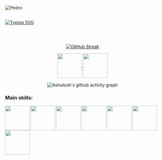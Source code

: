 

<img src="https://capsule-render.vercel.app/api?type=cylinder&height=163&color=gradient&text=Welcome!&textBg=false&fontColor=FFFFFF&fontAlign=50" alt="Pedro">

<br>
<br> 

[![Typing SVG](https://readme-typing-svg.herokuapp.com?font=Roboto-mono+Code&weight=300&size=50&duration=4000&pause=1000&color=F7F7F7&center=true&vCenter=true&random=false&width=1000&lines=Hello!+My+name+is+Pedro;I'm+a+FullStack+developer)](https://git.io/typing-svg)

<br>
<br>


<div align="center">
  
[![GitHub Streak](https://github-readme-streak-stats.herokuapp.com?user=pedr0santos&theme=tokyonight&locale=pt_BR&card_width=900)](https://git.io/streak-stats)

</div>


<div align="center"> 
<a href="mailto:cmp.1a.pedrosantos009@hotmail.com">
<img align="center"  height="80" width="80" src="https://github.com/carolbarbosa101/carolbarbosa101/assets/44561610/2856fdde-3200-4398-8290-a0e45d3a35a0">
</a>


<a  href="https://www.linkedin.com/in/carolbarbosa/" target=_blank>
<img align="center"  height="80" width="80" src="https://github.com/carolbarbosa101/carolbarbosa101/assets/44561610/bc26a6f8-f0d3-4f15-82e1-55680c48f269">
</a>

</div>

<div align="center" >
   
![Ashutosh's github activity graph](https://ssr-contributions-svg.vercel.app/_/carolbarbosa101?chart=3dbar&gap=0.6&scale=2&flatten=2&animation=wave&animation_duration=1&animation_delay=0.05&animation_amplitude=20&animation_frequency=0.5&animation_wave_center=10_0&format=svg&weeks=30&theme=purple) 

</div>


### Main skills:
<div align="center"> 

<img align="left" height="80" width="80" src="https://github.com/user-attachments/assets/3b3ad850-fce0-42ca-913f-31748d86a8f2">
<img align="left" height="80" width="80" src="https://github.com/user-attachments/assets/88502bf7-7e64-4800-a93c-31a252dff2bc">

<img align="left"  height="80" width="80" src="https://github.com/carolbarbosa101/carolbarbosa101/assets/44561610/b8182e38-59d0-4707-96dd-57781d7fa0cd">


<img align="left"  height="80" width="80" src="https://github.com/carolbarbosa101/carolbarbosa101/assets/44561610/2a52f515-32c0-419a-8550-d196743d93dd">

<img align="left"  height="80" width="80" src="https://github.com/user-attachments/assets/83ce64c3-ee31-47b2-9aec-17bcfcac4f45">

<img align="left"  height="80" width="80" src="https://github.com/carolbarbosa101/carolbarbosa101/assets/44561610/bea3fe91-c320-4c5f-918e-fa6abe8ec1cc">

<img align="left"  height="80" width="80" src="https://github.com/carolbarbosa101/carolbarbosa101/assets/44561610/5d7b8d42-878a-4d07-aebc-f2af02475be6">

</div>












